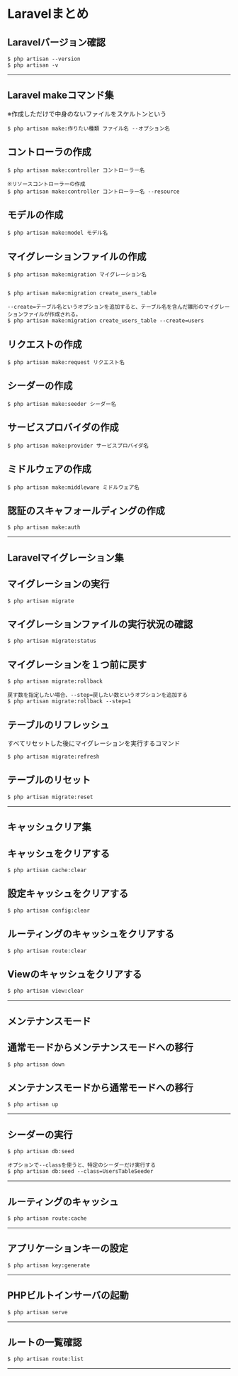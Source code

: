 # Laravelまとめ

## Laravelバージョン確認

```
$ php artisan --version
$ php artisan -v
```

***

## Laravel makeコマンド集
※作成しただけで中身のないファイルをスケルトンという

```
$ php artisan make:作りたい種類 ファイル名 --オプション名
```

## コントローラの作成
```
$ php artisan make:controller コントローラー名

※リソースコントローラーの作成
$ php artisan make:controller コントローラー名 --resource
```

## モデルの作成
```
$ php artisan make:model モデル名
```

## マイグレーションファイルの作成
```
$ php artisan make:migration マイグレーション名


$ php artisan make:migration create_users_table

--create=テーブル名というオプションを追加すると、テーブル名を含んだ雛形のマイグレーションファイルが作成される。
$ php artisan make:migration create_users_table --create=users
```

## リクエストの作成
```
$ php artisan make:request リクエスト名
```

## シーダーの作成
```
$ php artisan make:seeder シーダー名
```

## サービスプロバイダの作成
```
$ php artisan make:provider サービスプロバイダ名
```

## ミドルウェアの作成
```
$ php artisan make:middleware ミドルウェア名
```

## 認証のスキャフォールディングの作成
```
$ php artisan make:auth
```

***

## Laravelマイグレーション集

## マイグレーションの実行
```
$ php artisan migrate
```

## マイグレーションファイルの実行状況の確認
```
$ php artisan migrate:status
```

## マイグレーションを１つ前に戻す
```
$ php artisan migrate:rollback

戻す数を指定したい場合、--step=戻したい数というオプションを追加する
$ php artisan migrate:rollback --step=1
```

## テーブルのリフレッシュ
すべてリセットした後にマイグレーションを実行するコマンド
```
$ php artisan migrate:refresh
```

## テーブルのリセット
```
$ php artisan migrate:reset
```

***

## キャッシュクリア集

## キャッシュをクリアする
```
$ php artisan cache:clear
```

## 設定キャッシュをクリアする
```
$ php artisan config:clear
```

## ルーティングのキャッシュをクリアする
```
$ php artisan route:clear
```

## Viewのキャッシュをクリアする
```
$ php artisan view:clear
```

***
## メンテナンスモード

## 通常モードからメンテナンスモードへの移行
```
$ php artisan down
```

## メンテナンスモードから通常モードへの移行
```
$ php artisan up
```

***
## シーダーの実行
```
$ php artisan db:seed

オプションで--classを使うと、特定のシーダーだけ実行する
$ php artisan db:seed --class=UsersTableSeeder
```

***

## ルーティングのキャッシュ
```
$ php artisan route:cache
```

***

## アプリケーションキーの設定
```
$ php artisan key:generate
```

***

## PHPビルトインサーバの起動
```
$ php artisan serve
```

***

## ルートの一覧確認
```
$ php artisan route:list
```

***
